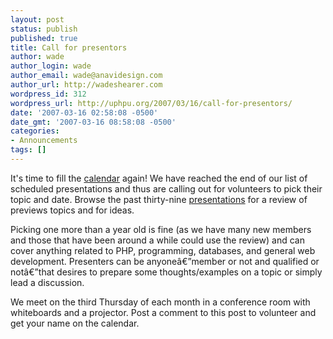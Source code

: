 ```yaml
---
layout: post
status: publish
published: true
title: Call for presentors
author: wade
author_login: wade
author_email: wade@anavidesign.com
author_url: http://wadeshearer.com
wordpress_id: 312
wordpress_url: http://uphpu.org/2007/03/16/call-for-presentors/
date: '2007-03-16 02:58:08 -0500'
date_gmt: '2007-03-16 08:58:08 -0500'
categories:
- Announcements
tags: []
---
```

<p>It's time to fill the <a href="/about/meetings/">calendar</a> again! We have reached the end of our list of scheduled presentations and thus are calling out for volunteers to pick their topic and date. Browse the past thirty-nine <a href="/category/presentations">presentations</a> for a review of previews topics and for ideas.</p>
<p>Picking one more than a year old is fine (as we have many new members and those that have been around a while could use the review) and can cover anything related to PHP, programming, databases, and general web development. Presenters can be anyoneâ€”member or not and qualified or notâ€”that desires to prepare some thoughts/examples on a topic or simply lead a discussion.</p>
<p>We meet on the third Thursday of each month in a conference room with whiteboards and a projector. Post a comment to this post to volunteer and get your name on the calendar.</p>
